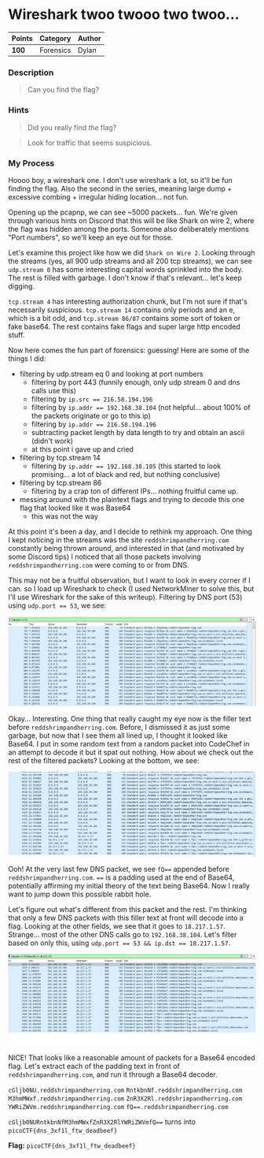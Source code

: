 # Wireshark twoo twooo two twoo...

| Points  | Category  | Author |
|---------|-----------|--------|
| **100** | Forensics | Dylan  |

### Description
> Can you find the flag?

### Hints
> Did you really find _the_ flag?

> Look for traffic that seems suspicious.

### My Process
Hoooo boy, a wireshark one. I don't use wireshark a lot, so it'll be fun finding the flag. Also the second in the series, meaning large dump + excessive combing + irregular hiding location... not fun.

Opening up the pcapnp, we can see ~5000 packets... fun. We're given through various hints on Discord that this will be like Shark on wire 2, where the flag was hidden among the ports. Someone also deliberately mentions "Port numbers", so we'll keep an eye out for those.

Let's examine this project like how we did `Shark on Wire 2`. Looking through the streams (yes, all 900 udp streams and all 200 tcp streams), we can see `udp.stream 0` has some interesting capital words sprinkled into the body. The rest is filled with garbage. I don't know if that's relevant... let's keep digging.

`tcp.stream 4` has interesting authorization chunk, but I'm not sure if that's necessarily suspicious. `tcp.stream 14` contains only periods and an e, which is a bit odd, and `tcp.stream 86/87` contains some sort of token or fake base64. The rest contains fake flags and super large http encoded stuff.

Now here comes the fun part of forensics: guessing! Here are some of the things I did:
- filtering by udp.stream eq 0 and looking at port numbers
	- filtering by port 443 (funnily enough, only udp stream 0 and dns calls use this)
	- filtering by `ip.src == 216.58.194.196`
	- filtering by `ip.addr == 192.168.38.104` (not helpful... about 100% of the packets originate or go to this ip)
	- filtering by `ip.addr == 216.58.194.196` 
	- subtracting packet length by data length to try and obtain an ascii (didn't work)
	- at this point i gave up and cried	
- filtering by tcp.stream 14
	- filtering by `ip.addr == 192.168.38.105` (this started to look promising... a lot of black and red, but nothing conclusive)
- filtering by tcp.stream 86
	- filtering by a crap ton of different IPs... nothing fruitful came up.
- messing around with the plaintext flags and trying to decode this one flag that looked like it was Base64
	- this was not the way

At this point it's been a day, and I decide to rethink my approach. One thing I kept noticing in the streams was the site `reddshrimpandherring.com` constantly being thrown around, and interested in that (and motivated by some Discord tips) I noticed that all those packets involving `reddshrimpandherring.com` were coming to or from DNS.

This may not be a fruitful observation, but I want to look in every corner if I can. so I load up Wireshark to check (I used NetworkMiner to solve this, but I'll use Wireshark for the sake of this writeup). Filtering by DNS port (53) using `udp.port == 53`, we see:

![Interesting DNS...](https://github.com/EmeraldEntities/ctf-writeups/blob/main/picoctf-2021/wireshark-twoo-twooo-two-twoo/writeup-files/dns1.png?raw=true)

Okay... Interesting. One thing that really caught my eye now is the filler text before `reddshrimpandherring.com`. Before, I dismissed it as just some garbage, but now that I see them all lined up, I thought it looked like Base64. I put in some random text from a random packet into CodeChef in an attempt to decode it but it spat out nothing. How about we check out the rest of the filtered packets? Looking at the bottom, we see:

![Interesting bottom...](https://github.com/EmeraldEntities/ctf-writeups/blob/main/picoctf-2021/wireshark-twoo-twooo-two-twoo/writeup-files/dns2.png?raw=true)

Ooh! At the very last few DNS packet, we see `fQ==` appended before `reddshrimpandherring.com`. `==` is a padding used at the end of Base64, potentially affirming my initial theory of the text being Base64. Now I really want to jump down this possible rabbit hole.

Let's figure out what's different from this packet and the rest. I'm thinking that only a few DNS packets with this filler text at front will decode into a flag. Looking at the other fields, we see that it goes to `18.217.1.57`. Strange... most of the other DNS calls go to `192.168.38.104`. Let's filter based on only this, using `udp.port == 53 && ip.dst == 18.217.1.57`.

![Interesting filtered files...](https://github.com/EmeraldEntities/ctf-writeups/blob/main/picoctf-2021/wireshark-twoo-twooo-two-twoo/writeup-files/dns3.png?raw=true)

NICE! That looks like a reasonable amount of packets for a Base64 encoded flag. Let's extract each of the padding text in front of `reddshrimpandherring.com`, and run it through a Base64 decoder.

`cGljb0NU.reddshrimpandherring.com`
`RntkbnNf.reddshrimpandherring.com`
`M3hmMWxf.reddshrimpandherring.com`
`ZnR3X2Rl.reddshrimpandherring.com`
`YWRiZWVm.reddshrimpandherring.com`
`fQ==.reddshrimpandherring.com`

`cGljb0NURntkbnNfM3hmMWxfZnR3X2RlYWRiZWVmfQ==` turns into `picoCTF{dns_3xf1l_ftw_deadbeef}`

**Flag:** `picoCTF{dns_3xf1l_ftw_deadbeef}`
